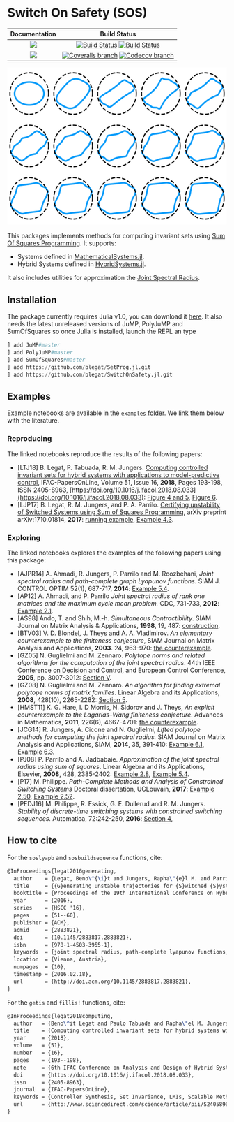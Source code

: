 # Switch On Safety (SOS)

| **Documentation** | **Build Status** |
|:-----------------:|:----------------:|
| [![][docs-stable-img]][docs-stable-url] | [![Build Status][build-img]][build-url] [![Build Status][winbuild-img]][winbuild-url] |
| [![][docs-latest-img]][docs-latest-url] | [![Coveralls branch][coveralls-img]][coveralls-url] [![Codecov branch][codecov-img]][codecov-url] |

[<img src="examples/FinConjCounterEx.png" height="360">](https://github.com/blegat/SwitchOnSafety.jl/blob/master/examples/Finiteness_conjecture_counterexample.ipynb)

This packages implements methods for computing invariant sets using [Sum Of Squares Programming](https://github.com/JuliaOpt/SumOfSquares.jl).
It supports:
* Systems defined in [MathematicalSystems.jl](https://github.com/JuliaReach/MathematicalSystems.jl).
* Hybrid Systems defined in [HybridSystems.jl](https://github.com/blegat/HybridSystems.jl).

It also includes utilities for approximation the [Joint Spectral Radius](https://link.springer.com/book/10.1007%2F978-3-540-95980-9).

## Installation

The package currently requires Julia v1.0, you can download it [here](https://julialang.org/downloads/).
It also needs the latest unreleased versions of JuMP, PolyJuMP and SumOfSquares so once Julia is installed,
launch the REPL an type
```julia
] add JuMP#master
] add PolyJuMP#master
] add SumOfSquares#master
] add https://github.com/blegat/SetProg.jl.git
] add https://github.com/blegat/SwitchOnSafety.jl.git
```

## Examples

Example notebooks are available in the [`examples` folder](https://github.com/blegat/SwitchOnSafety.jl/tree/master/examples).
We link them below with the literature.

### Reproducing

The linked notebooks reproduce the results of the following papers:

* [LTJ18] B. Legat, P. Tabuada, R. M. Jungers.
[Computing controlled invariant sets for hybrid systems with applications to model-predictive control](https://www.sciencedirect.com/science/article/pii/S2405896318311480),
IFAC-PapersOnLine, Volume 51, Issue 16, **2018**, Pages 193-198, ISSN 2405-8963,
[https://doi.org/10.1016/j.ifacol.2018.08.033](https://doi.org/10.1016/j.ifacol.2018.08.033):
[Figure 4 and 5](https://github.com/blegat/SwitchOnSafety.jl/blob/master/examples/cruise_control.ipynb),
[Figure 6](https://github.com/blegat/SwitchOnSafety.jl/blob/master/examples/model_predictive_control.ipynb).
* [LJP17] B. Legat, R. M. Jungers, and P. A. Parrilo.
[Certifying unstability of Switched Systems using Sum of Squares Programming](https://arxiv.org/abs/1710.01814),
arXiv preprint arXiv:1710.01814, **2017**:
[running example](https://github.com/blegat/SwitchOnSafety.jl/blob/master/examples/LPJ17.ipynb),
[Example 4.3](https://github.com/blegat/SwitchOnSafety.jl/blob/master/examples/LPJ17e43.ipynb).

### Exploring

The linked notebooks explores the examples of the following papers using this
package:

* [AJPR14] A. Ahmadi, R. Jungers, P. Parrilo and M. Roozbehani,
*Joint spectral radius and path-complete graph Lyapunov functions.*
SIAM J. CONTROL OPTIM 52(1), 687-717, **2014**:
[Example 5.4](https://github.com/blegat/SwitchOnSafety.jl/blob/master/examples/AJPR14e54.ipynb).
* [AP12] A. Ahmadi, and P. Parrilo
*Joint spectral radius of rank one matrices and the maximum cycle mean problem.*
CDC, 731-733, **2012**:
[Example 2.1](https://github.com/blegat/SwitchOnSafety.jl/blob/master/examples/AP12e21.ipynb).
* [AS98] Ando, T. and Shih, M.-h.
*Simultaneous Contractibility*.
SIAM Journal on Matrix Analysis & Applications, **1998**, 19, 487:
[construction](https://github.com/blegat/SwitchOnSafety.jl/blob/master/examples/LPJ17e43.ipynb).
* [BTV03] V. D. Blondel, J. Theys and A. A. Vladimirov.
*An elementary counterexample to the finiteness conjecture*,
SIAM Journal on Matrix Analysis and Applications, **2003**. 24, 963-970:
[the counterexample](https://github.com/blegat/SwitchOnSafety.jl/blob/master/examples/Finiteness_conjecture_counterexample.ipynb).
* [GZ05] N. Guglielmi and M. Zennaro.
*Polytope norms and related algorithms for the computation of the joint spectral radius*.
44th IEEE Conference on Decision and Control, and European Control Conference, **2005**, pp. 3007-3012:
[Section V](https://github.com/blegat/SwitchOnSafety.jl/blob/master/examples/Finiteness_conjecture_counterexample.ipynb).
* [GZ08] N. Guglielmi and M. Zennaro.
*An algorithm for finding extremal polytope norms of matrix families*.
Linear Algebra and its Applications, **2008**, 428(10), 2265-2282:
[Section 5](https://github.com/blegat/SwitchOnSafety.jl/blob/master/examples/Finiteness_conjecture_counterexample.ipynb).
* [HMST11] K. G. Hare, I. D Morris, N. Sidorov and J. Theys,
*An explicit counterexample to the Lagarias–Wang finiteness conjecture*.
Advances in Mathematics, **2011**, 226(6), 4667-4701:
[the counterexample](https://github.com/blegat/SwitchOnSafety.jl/blob/master/examples/Finiteness_conjecture_counterexample.ipynb).
* [JCG14] R. Jungers, A. Cicone and N. Guglielmi,
*Lifted polytope methods for computing the joint spectral radius.*
SIAM Journal on Matrix Analysis and Applications, SIAM, **2014**, 35, 391-410:
[Example 6.1](https://github.com/blegat/SwitchOnSafety.jl/blob/master/examples/JCG14e61.ipynb),
[Example 6.3](https://github.com/blegat/SwitchOnSafety.jl/blob/master/examples/JCG14e63.ipynb).
* [PJ08] P. Parrilo and A. Jadbabaie.
*Approximation of the joint spectral radius using sum of squares*.
Linear Algebra and its Applications, Elsevier, **2008**, 428, 2385-2402:
[Example 2.8](https://github.com/blegat/SwitchOnSafety.jl/blob/master/examples/LPJ17e43.ipynb),
[Example 5.4](https://github.com/blegat/SwitchOnSafety.jl/blob/master/examples/PJ08e54.ipynb).
* [P17] M. Philippe.
*Path-Complete Methods and Analysis of Constrained Switching Systems*
Doctoral dissertation, UCLouvain, **2017**:
[Example 2.50](https://github.com/blegat/SwitchOnSafety.jl/blob/master/examples/LPJ17.ipynb),
[Example 2.52](https://github.com/blegat/SwitchOnSafety.jl/blob/master/examples/Consensus.ipynb).
* [PEDJ16] M. Philippe, R. Essick, G. E. Dullerud and R. M. Jungers.
*Stability of discrete-time switching systems with constrained switching sequences.*
Automatica, 72:242-250, **2016**:
[Section 4](https://github.com/blegat/SwitchOnSafety.jl/blob/master/examples/LPJ17.ipynb),

## How to cite

For the `soslyapb` and `sosbuildsequence` functions, cite:
```latex
@InProceedings{legat2016generating,
  author    = {Legat, Beno\^{\i}t and Jungers, Rapha\"{e}l M. and Parrilo, Pablo A.},
  title     = {{G}enerating unstable trajectories for {S}witched {S}ystems via {D}ual {S}um-{O}f-{S}quares techniques},
  booktitle = {Proceedings of the 19th International Conference on Hybrid Systems: Computation and Control},
  year      = {2016},
  series    = {HSCC '16},
  pages     = {51--60},
  publisher = {ACM},
  acmid     = {2883821},
  doi       = {10.1145/2883817.2883821},
  isbn      = {978-1-4503-3955-1},
  keywords  = {joint spectral radius, path-complete lyapunov functions, sum of squares programming, switched systems},
  location  = {Vienna, Austria},
  numpages  = {10},
  timestamp = {2016.02.18},
  url       = {http://doi.acm.org/10.1145/2883817.2883821},
}
```

For the `getis` and `fillis!` functions, cite:
```latex
@InProceedings{legat2018computing,
  author   = {Beno\^it Legat and Paulo Tabuada and Rapha\"el M. Jungers},
  title    = {Computing controlled invariant sets for hybrid systems with applications to model-predictive control},
  year     = {2018},
  volume   = {51},
  number   = {16},
  pages    = {193--198},
  note     = {6th IFAC Conference on Analysis and Design of Hybrid Systems ADHS 2018},
  doi      = {https://doi.org/10.1016/j.ifacol.2018.08.033},
  issn     = {2405-8963},
  journal  = {IFAC-PapersOnLine},
  keywords = {Controller Synthesis, Set Invariance, LMIs, Scalable Methods},
  url      = {http://www.sciencedirect.com/science/article/pii/S2405896318311480},
}
```

[docs-stable-img]: https://img.shields.io/badge/docs-stable-blue.svg
[docs-latest-img]: https://img.shields.io/badge/docs-latest-blue.svg
[docs-stable-url]: https://blegat.github.io/SwitchOnSafety.jl/stable
[docs-latest-url]: https://blegat.github.io/SwitchOnSafety.jl/latest

[build-img]: https://travis-ci.org/blegat/SwitchOnSafety.jl.svg?branch=master
[build-url]: https://travis-ci.org/blegat/SwitchOnSafety.jl
[winbuild-img]: https://ci.appveyor.com/api/projects/status/afm00qxhh89f8drm/branch/master?svg=true
[winbuild-url]: https://ci.appveyor.com/project/blegat/switchedsystems-jl/branch/master
[coveralls-img]: https://coveralls.io/repos/blegat/SwitchOnSafety.jl/badge.svg?branch=master&service=github
[coveralls-url]: https://coveralls.io/github/blegat/SwitchOnSafety.jl?branch=master
[codecov-img]: http://codecov.io/github/blegat/SwitchOnSafety.jl/coverage.svg?branch=master
[codecov-url]: http://codecov.io/github/blegat/SwitchOnSafety.jl?branch=master
